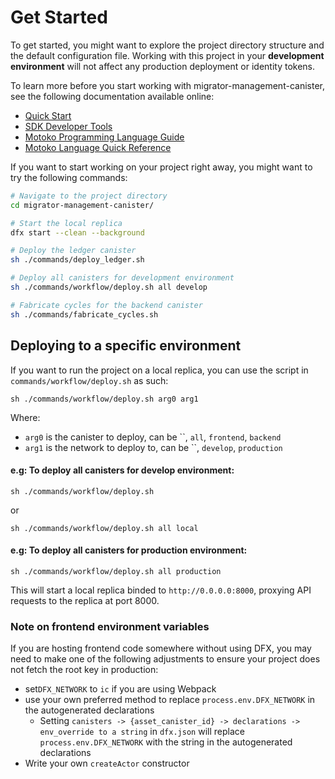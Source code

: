 # Get Started

To get started, you might want to explore the project directory structure and the default configuration file. Working with this project in your **development** **environment** will not affect any production deployment or identity tokens.

To learn more before you start working with migrator-management-canister, see the following documentation available online:

- [Quick Start](https://internetcomputer.org/docs/current/developer-docs/setup/deploy-locally)
- [SDK Developer Tools](https://internetcomputer.org/docs/current/developer-docs/setup/install)
- [Motoko Programming Language Guide](https://internetcomputer.org/docs/current/motoko/main/motoko)
- [Motoko Language Quick Reference](https://internetcomputer.org/docs/current/motoko/main/language-manual)

If you want to start working on your project right away, you might want to try the following commands:

```bash
# Navigate to the project directory
cd migrator-management-canister/

# Start the local replica
dfx start --clean --background

# Deploy the ledger canister
sh ./commands/deploy_ledger.sh

# Deploy all canisters for development environment
sh ./commands/workflow/deploy.sh all develop

# Fabricate cycles for the backend canister
sh ./commands/fabricate_cycles.sh
```

## Deploying to a specific environment

If you want to run the project on a local replica, you can use the script in `commands/workflow/deploy.sh` as such:

```
sh ./commands/workflow/deploy.sh arg0 arg1
```

Where:

- `arg0` is the canister to deploy, can be ``, `all`, `frontend`, `backend`
- `arg1` is the network to deploy to, can be ``, `develop`, `production`

#### e.g: To deploy **all** canisters for **develop** environment:

```
sh ./commands/workflow/deploy.sh
```

or

```
sh ./commands/workflow/deploy.sh all local
```

#### e.g: To deploy **all** canisters for **production** environment:

```
sh ./commands/workflow/deploy.sh all production
```

This will start a local replica binded to `http://0.0.0.0:8000`, proxying API requests to the replica at port 8000.

### Note on frontend environment variables

If you are hosting frontend code somewhere without using DFX, you may need to make one of the following adjustments to ensure your project does not fetch the root key in production:

- set`DFX_NETWORK` to `ic` if you are using Webpack
- use your own preferred method to replace `process.env.DFX_NETWORK` in the autogenerated declarations
  - Setting `canisters -> {asset_canister_id} -> declarations -> env_override to a string` in `dfx.json` will replace `process.env.DFX_NETWORK` with the string in the autogenerated declarations
- Write your own `createActor` constructor
